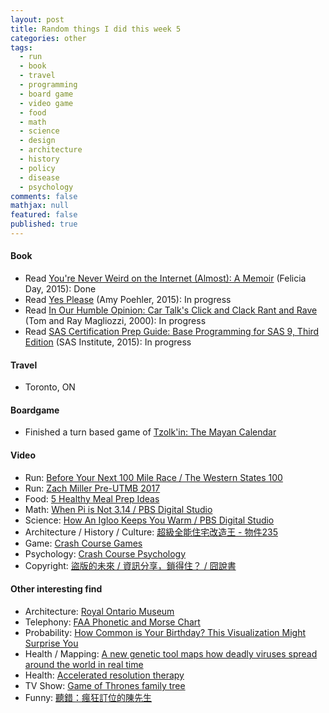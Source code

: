 ```yaml
---
layout: post
title: Random things I did this week 5
categories: other
tags: 
  - run
  - book
  - travel
  - programming
  - board game
  - video game
  - food
  - math
  - science
  - design
  - architecture
  - history
  - policy
  - disease
  - psychology
comments: false
mathjax: null
featured: false
published: true
---
```


#### Book 
* Read [You're Never Weird on the Internet (Almost): A Memoir](https://www.amazon.com/Youre-Never-Weird-Internet-Almost/dp/147678566X) (Felicia Day, 2015): Done
* Read [Yes Please](https://www.amazon.com/Yes-Please-Amy-Poehler/dp/006226835X) (Amy Poehler, 2015): In progress
* Read [In Our Humble Opinion: Car Talk's Click and Clack Rant and Rave](https://www.amazon.com/Our-Humble-Opinion-Talks-Click/dp/0399526005) (Tom and Ray Magliozzi, 2000): In progress
* Read [SAS Certification Prep Guide: Base Programming for SAS 9, Third Edition](https://www.amazon.com/SAS-Certification-Prep-Guide-Programming/dp/1607649241) (SAS Institute, 2015): In progress

#### Travel
* Toronto, ON

#### Boardgame
* Finished a turn based game of [Tzolk'in: The Mayan Calendar](https://boardgamegeek.com/boardgame/126163/tzolk-mayan-calendar)

#### Video 
* Run: [Before Your Next 100 Mile Race / The Western States 100](https://youtu.be/ocTauMGJD-Y)
* Run: [Zach Miller Pre-UTMB 2017](https://youtu.be/eMduYuxZKtI)
* Food: [5 Healthy Meal Prep Ideas](https://youtu.be/SffWUBxXQ9E)
* Math: [When Pi is Not 3.14 / PBS Digital Studio](https://youtu.be/ineO1tIyPfM)
* Science: [How An Igloo Keeps You Warm / PBS Digital Studio](https://youtu.be/1L7EI0vKVuU)
* Architecture / History / Culture: [超級全能住宅改造王 - 物件235](https://www.youtube.com/watch?v=GE2vJKAFKYc)
* Game: [Crash Course Games](https://www.youtube.com/watch?v=QPqR2wOs8WI&list=PL8dPuuaLjXtPTrc_yg73RghJEOdobAplG)
* Psychology: [Crash Course Psychology](https://www.youtube.com/watch?v=vo4pMVb0R6M&list=PL8dPuuaLjXtOPRKzVLY0jJY-uHOH9KVU6)
* Copyright: [盜版的未來 / 資訊分享，鎖得住？ / 囧說書](https://youtu.be/f-xhJVy5aMc)

#### Other interesting find 
* Architecture: [Royal Ontario Museum](https://en.wikipedia.org/wiki/Royal_Ontario_Museum)
* Telephony: [FAA Phonetic and Morse Chart](https://upload.wikimedia.org/wikipedia/commons/e/e0/FAA_Phonetic_and_Morse_Chart2.svg)
* Probability: [How Common is Your Birthday? This Visualization Might Surprise You](http://thedailyviz.com/2016/09/17/how-common-is-your-birthday-dailyviz/)
* Health / Mapping: [A new genetic tool maps how deadly viruses spread around the world in real time](https://qz.com/920836/a-new-genetic-tool-maps-how-deadly-viruses-spread-around-the-world-in-real-time/)
* Health: [Accelerated resolution therapy](https://acceleratedresolutiontherapy.com/)
* TV Show: [Game of Thrones family tree](http://www.express.co.uk/showbiz/tv-radio/830578/game-of-thrones-family-tree-season-stark-targaryen-lannister-greyjoy)
* Funny: [聽錯：瘋狂訂位的陳先生](https://www.ptt.cc/bbs/StupidClown/M.1504336986.A.A97.html)
